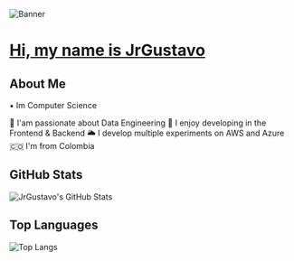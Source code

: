 
<!-- Banner -->
![Banner](https://via.placeholder.com/1200x300/00249C/FFFFFF?text=Welcome+to+my+GitHub+Profile)

# [Hi, my name is JrGustavo](https://www.linkedin.com/in/gustavoadolfoalvarado)

## About Me

▪️ Im Computer Science 

🎯 I'am passionate about Data Engineering
🍎 I enjoy developing in the Frontend & Backend
🌥️ I develop multiple experiments on AWS and Azure
🇨🇴 I'm from Colombia

## GitHub Stats

![JrGustavo's GitHub Stats](https://github-readme-stats.vercel.app/api?username=JrGustavo&show_icons=true&bg_color=000000&title_color=00249C&text_color=F9F8F5&icon_color=00249C)

## Top Languages

![Top Langs](https://github-readme-stats.vercel.app/api/top-langs/?username=JrGustavo&layout=compact&bg_color=000000&title_color=00249C&text_color=F9F8F5&langs_count=10)


